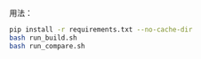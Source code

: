 用法：
```bash
pip install -r requirements.txt --no-cache-dir
bash run_build.sh
bash run_compare.sh
```
